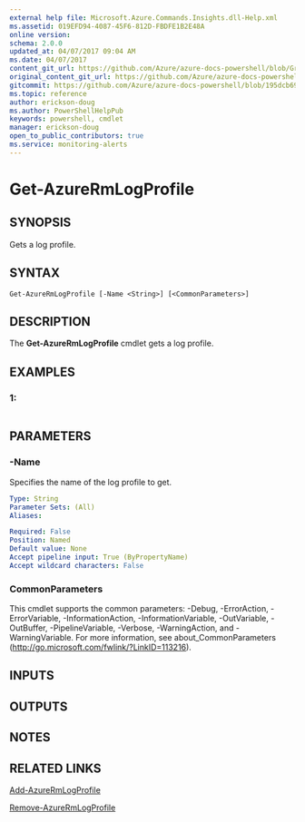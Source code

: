 ```yaml
---
external help file: Microsoft.Azure.Commands.Insights.dll-Help.xml
ms.assetid: 019EFD94-4087-45F6-812D-FBDFE1B2E48A
online version:
schema: 2.0.0
updated_at: 04/07/2017 09:04 AM
ms.date: 04/07/2017
content_git_url: https://github.com/Azure/azure-docs-powershell/blob/Graham71305/azureps-cmdlets-docs/ResourceManager/AzureRM.Insights/v2.8.0/Get-AzureRmLogProfile.md
original_content_git_url: https://github.com/Azure/azure-docs-powershell/blob/Graham71305/azureps-cmdlets-docs/ResourceManager/AzureRM.Insights/v2.8.0/Get-AzureRmLogProfile.md
gitcommit: https://github.com/Azure/azure-docs-powershell/blob/195dcb690a30a5f2c0ecd5606483862547ef544a
ms.topic: reference
author: erickson-doug
ms.author: PowerShellHelpPub
keywords: powershell, cmdlet
manager: erickson-doug
open_to_public_contributors: true
ms.service: monitoring-alerts
---
```


# Get-AzureRmLogProfile

## SYNOPSIS
Gets a log profile.

## SYNTAX

```
Get-AzureRmLogProfile [-Name <String>] [<CommonParameters>]
```

## DESCRIPTION
The **Get-AzureRmLogProfile** cmdlet gets a log profile.

## EXAMPLES

### 1:
```

```

## PARAMETERS

### -Name
Specifies the name of the log profile to get.

```yaml
Type: String
Parameter Sets: (All)
Aliases: 

Required: False
Position: Named
Default value: None
Accept pipeline input: True (ByPropertyName)
Accept wildcard characters: False
```

### CommonParameters
This cmdlet supports the common parameters: -Debug, -ErrorAction, -ErrorVariable, -InformationAction, -InformationVariable, -OutVariable, -OutBuffer, -PipelineVariable, -Verbose, -WarningAction, and -WarningVariable. For more information, see about_CommonParameters (http://go.microsoft.com/fwlink/?LinkID=113216).

## INPUTS

## OUTPUTS

## NOTES

## RELATED LINKS

[Add-AzureRmLogProfile](./Add-AzureRmLogProfile.md)

[Remove-AzureRmLogProfile](./Remove-AzureRmLogProfile.md)


